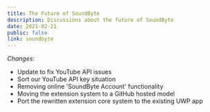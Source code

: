```yaml
---
title: The Future of SoundByte
description: Discussions about the future of SoundByte
date: 2021-02-21
public: false
link: soundbyte
---
```


*Changes:*

- Update to fix YouTube API issues
- Sort our YouTube API key situation
- Removing online 'SoundByte Account' functionality
- Moving the extension system to a GitHub hosted model
- Port the rewritten extension core system to the existing UWP app
